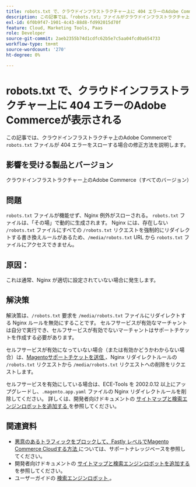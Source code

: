 ```yaml
---
title: robots.txt で、クラウドインフラストラクチャー上に 404 エラーのAdobe Commerceが表示される
description: この記事では、「robots.txt」ファイルがクラウドインフラストラクチャ上のAdobe Commerceで 404 エラーをスローする場合の修正方法を説明します。
exl-id: 6f0b9f47-1901-4c43-88d8-fd992015d70f
feature: Cloud, Marketing Tools, Paas
role: Developer
source-git-commit: 2aeb2355b74d1cdfc62b5e7c5aa04fcd0a654733
workflow-type: tm+mt
source-wordcount: '270'
ht-degree: 0%

---
```


# robots.txt で、クラウドインフラストラクチャー上に 404 エラーのAdobe Commerceが表示される

この記事では、クラウドインフラストラクチャ上のAdobe Commerceで `robots.txt` ファイルが 404 エラーをスローする場合の修正方法を説明します。

## 影響を受ける製品とバージョン

クラウドインフラストラクチャー上のAdobe Commerce（すべてのバージョン）

## 問題

`robots.txt` ファイルが機能せず、Nginx 例外がスローされる。 `robots.txt` ファイルは、「その場」で動的に生成されます。 Nginx には、存在しない `/robots.txt` ファイルにすべての `/robots.txt` リクエストを強制的にリダイレクトする書き換えルールがあるため、`/media/robots.txt` URL から `robots.txt` ファイルにアクセスできません。

## 原因：

これは通常、Nginx が適切に設定されていない場合に発生します。

## 解決策

解決策は、`/robots.txt` 要求を `/media/robots.txt` ファイルにリダイレクトする Nginx ルールを無効にすることです。 セルフサービスが有効なマーチャントは自分で実行でき、セルフサービスが有効でないマーチャントはサポートチケットを作成する必要があります。

セルフサービスが有効になっていない場合（または有効かどうかわからない場合）は、[Magentoサポートチケットを送信 ](/help/help-center-guide/help-center/magento-help-center-user-guide.md#submit-ticket)、Nginx リダイレクトルールの `/robots.txt` リクエストから `/media/robots.txt` リクエストへの削除をリクエストします。

セルフサービスを有効にしている場合は、ECE-Tools を 2002.0.12 以上にアップグレードし、`.magento.app.yaml` ファイルの Nginx リダイレクトルールを削除してください。 詳しくは、開発者向けドキュメントの [ サイトマップと検索エンジンロボットを追加する ](https://experienceleague.adobe.com/docs/commerce-cloud-service/user-guide/configure-store/robots-sitemap.html) を参照してください。

## 関連資料

* [ 悪意のあるトラフィックをブロックして、Fastly レベルでMagento Commerce Cloudする方法 ](/help/how-to/general/block-malicious-traffic-for-magento-commerce-on-fastly-level.md) については、サポートナレッジベースを参照してください。
* 開発者向けドキュメントの [ サイトマップと検索エンジンロボットを追加する ](https://experienceleague.adobe.com/en/docs/commerce-cloud-service/user-guide/configure-store/robots-sitemap) を参照してください。
* ユーザーガイドの [ 検索エンジンロボット ](https://experienceleague.adobe.com/docs/commerce-admin/marketing/seo/seo-overview.html#search-engine-robots)。
